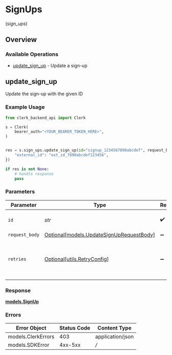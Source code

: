 # SignUps
(*sign_ups*)

## Overview

### Available Operations

* [update_sign_up](#update_sign_up) - Update a sign-up

## update_sign_up

Update the sign-up with the given ID

### Example Usage

```python
from clerk_backend_api import Clerk

s = Clerk(
    bearer_auth="<YOUR_BEARER_TOKEN_HERE>",
)


res = s.sign_ups.update_sign_up(id="signup_1234567890abcdef", request_body={
    "external_id": "ext_id_7890abcdef123456",
})

if res is not None:
    # handle response
    pass

```

### Parameters

| Parameter                                                                           | Type                                                                                | Required                                                                            | Description                                                                         | Example                                                                             |
| ----------------------------------------------------------------------------------- | ----------------------------------------------------------------------------------- | ----------------------------------------------------------------------------------- | ----------------------------------------------------------------------------------- | ----------------------------------------------------------------------------------- |
| `id`                                                                                | *str*                                                                               | :heavy_check_mark:                                                                  | The ID of the sign-up to update                                                     | signup_1234567890abcdef                                                             |
| `request_body`                                                                      | [Optional[models.UpdateSignUpRequestBody]](../../models/updatesignuprequestbody.md) | :heavy_minus_sign:                                                                  | N/A                                                                                 |                                                                                     |
| `retries`                                                                           | [Optional[utils.RetryConfig]](../../models/utils/retryconfig.md)                    | :heavy_minus_sign:                                                                  | Configuration to override the default retry behavior of the client.                 |                                                                                     |

### Response

**[models.SignUp](../../models/signup.md)**

### Errors

| Error Object       | Status Code        | Content Type       |
| ------------------ | ------------------ | ------------------ |
| models.ClerkErrors | 403                | application/json   |
| models.SDKError    | 4xx-5xx            | */*                |
